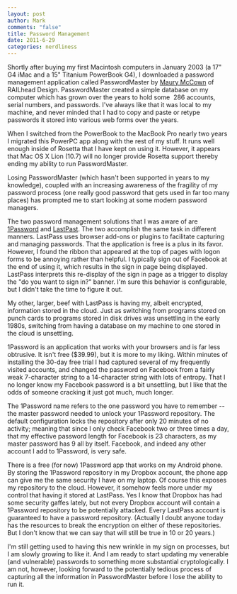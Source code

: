 ```yaml
--- 
layout: post
author: Mark
comments: "false"
title: Password Management
date: 2011-6-29
categories: nerdliness
---
```

Shortly after buying my first Macintosh computers in January 2003 (a 17" G4 iMac and a 15" Titanium PowerBook G4), I downloaded a password management application called PasswordMaster by <a title="Maury McCown" href="http://www.maurymccown.com/" target="_blank">Maury McCown</a> of RAILhead Design. PasswordMaster created a simple database on my computer which has grown over the years to hold some  286 accounts, serial numbers, and passwords. I've always like that it was local to my machine, and never minded that I had to copy and paste or retype passwords it stored into various web forms over the years.

When I switched from the PowerBook to the MacBook Pro nearly two years I migrated this PowerPC app along with the rest of my stuff. It runs well enough inside of Rosetta that I have kept on using it. However, it appears that Mac OS X Lion (10.7) will no longer provide Rosetta support thereby ending my ability to run PasswordMaster.

Losing PasswordMaster (which hasn't been supported in years to my knowledge), coupled with an increasing awareness of the fragility of my password process (one really good password that gets used in far too many places) has prompted me to start looking at some modern password managers.

The two password management solutions that I was aware of are <a title="1Password" href="http://agilebits.com/products/1Password">1Password</a> and <a title="LastPass" href="https://lastpass.com/">LastPast</a>. The two accomplish the same task in different manners. LastPass uses browser add-ons or plugins to facilitate capturing and managing passwords. That the application is free is a plus in its favor. However, I found the ribbon that appeared at the top of pages with logon forms to be annoying rather than helpful. I typically sign out of Facebook at the end of using it, which results in the sign in page being displayed. LastPass interprets this re-display of the sign in page as a trigger to display the "do you want to sign in?" banner. I'm sure this behavior is configurable, but I didn't take the time to figure it out.

My other, larger, beef with LastPass is having my, albeit encrypted, information stored in the cloud. Just as switching from programs stored on punch cards to programs stored in disk drives was unsettling in the early 1980s, switching from having a database on my machine to one stored in the cloud is unsettling.

1Password is an application that works with your browsers and is far less obtrusive. It isn't free ($39.99), but it is more to my liking. Within minutes of installing the 30-day free trial I had captured several of my frequently visited accounts, and changed the password on Facebook from a fairly weak 7-character string to a 14-character string with lots of entropy. That I no longer know my Facebook password is a bit unsettling, but I like that the odds of someone cracking it just got much, much longer.

The 1Password name refers to the one password you have to remember -- the master password needed to unlock your 1Password repository. The default configuration locks the repository after only 20 minutes of no activity; meaning that since I only check Facebook two or three times a day, that my effective password length for Facebook is 23 characters, as my master password has 9 all by itself. Facebook, and indeed any other account I add to 1Password, is very safe.

There is a free (for now) 1Password app that works on my Android phone. By storing the 1Password repository in my Dropbox account, the phone app can give me the same security I have on my laptop. Of course this exposes my repository to the cloud. However, it somehow feels more under my control that having it stored at LastPass. Yes I know that Dropbox has had some security gaffes lately, but not every Dropbox account will contain a 1Password repository to be potentially attacked. Every LastPass account is guaranteed to have a password repository. (Actually I doubt anyone today has the resources to break the encryption on either of these repositories. But I don't know that we can say that will still be true in 10 or 20 years.)

I'm still getting used to having this new wrinkle in my sign on processes, but I am slowly growing to like it. And I am ready to start updating my venerable (and vulnerable) passwords to something more substantial cryptologically. I am not, however, looking forward to the potentially tedious process of capturing all the information in PasswordMaster before I lose the ability to run it.
